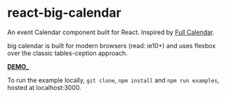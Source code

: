 react-big-calendar
========================

An event Calendar component built for React. Inspired by [Full Calendar](http://fullcalendar.io/).

big calendar is built for modern browsers (read: ie10+) and uses flexbox over the classic tables-ception approach.

[__DEMO___](http://jquense.github.io/react-big-calendar/examples/index.html)

To run the example locally, `git clone`, `npm install` and `npm run examples`, hosted at localhost:3000.
